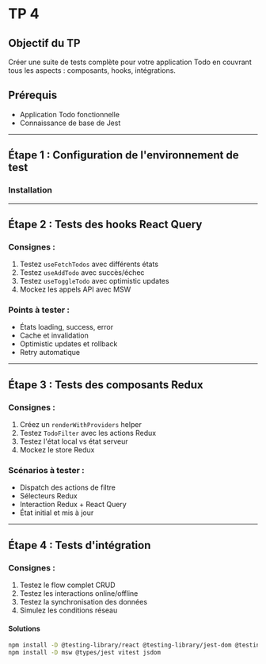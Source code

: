 # TP 4

## Objectif du TP
Créer une suite de tests complète pour votre application Todo  en couvrant tous les aspects : composants, hooks, intégrations.

## Prérequis
- Application Todo  fonctionnelle 
- Connaissance de base de Jest

---

## Étape 1 : Configuration de l'environnement de test 
### Installation



---

## Étape 2 : Tests des hooks React Query 

### Consignes :
1. Testez `useFetchTodos` avec différents états
2. Testez `useAddTodo` avec succès/échec
3. Testez `useToggleTodo` avec optimistic updates
4. Mockez les appels API avec MSW

### Points à tester :
- États loading, success, error
- Cache et invalidation
- Optimistic updates et rollback
- Retry automatique

---

## Étape 3 : Tests des composants Redux 

### Consignes :
1. Créez un `renderWithProviders` helper
2. Testez `TodoFilter` avec les actions Redux
3. Testez l'état local vs état serveur
4. Mockez le store Redux

### Scénarios à tester :
- Dispatch des actions de filtre
- Sélecteurs Redux
- Interaction Redux + React Query
- État initial et mis à jour

---

## Étape 4 : Tests d'intégration 

### Consignes :
1. Testez le flow complet CRUD
2. Testez les interactions online/offline
3. Testez la synchronisation des données
4. Simulez les conditions réseau


#### Solutions

```bash
npm install -D @testing-library/react @testing-library/jest-dom @testing-library/user-event
npm install -D msw @types/jest vitest jsdom

```



